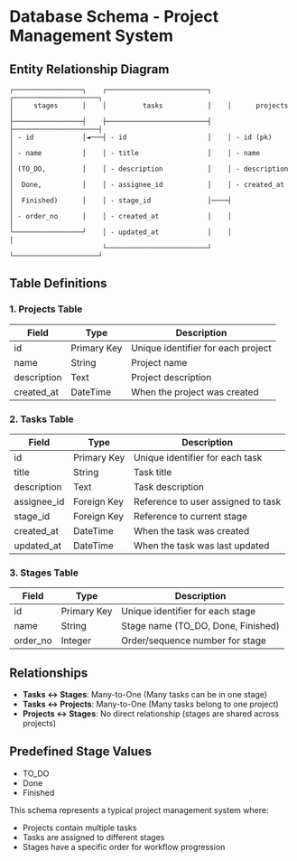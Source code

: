 # Database Schema - Project Management System

## Entity Relationship Diagram

```
┌─────────────────┐    ┌─────────────────────────┐    ┌─────────────────────┐
│     stages      │    │         tasks           │    │      projects       │
├─────────────────┤    ├─────────────────────────┤    ├─────────────────────┤
│ - id            │◄───┤ - id                    │    │ - id (pk)           │
│ - name          │    │ - title                 │    │ - name              │
│ (TO_DO,         │    │ - description           │    │ - description       │
│  Done,          │    │ - assignee_id           │    │ - created_at        │
│  Finished)      │    │ - stage_id              │────┤                     │
│ - order_no      │    │ - created_at            │    │                     │
└─────────────────┘    │ - updated_at            │    │                     │
                       └─────────────────────────┘    └─────────────────────┘
```

## Table Definitions

### 1. Projects Table
| Field | Type | Description |
|-------|------|-------------|
| id | Primary Key | Unique identifier for each project |
| name | String | Project name |
| description | Text | Project description |
| created_at | DateTime | When the project was created |

### 2. Tasks Table
| Field | Type | Description |
|-------|------|-------------|
| id | Primary Key | Unique identifier for each task |
| title | String | Task title |
| description | Text | Task description |
| assignee_id | Foreign Key | Reference to user assigned to task |
| stage_id | Foreign Key | Reference to current stage |
| created_at | DateTime | When the task was created |
| updated_at | DateTime | When the task was last updated |

### 3. Stages Table
| Field | Type | Description |
|-------|------|-------------|
| id | Primary Key | Unique identifier for each stage |
| name | String | Stage name (TO_DO, Done, Finished) |
| order_no | Integer | Order/sequence number for stage |

## Relationships

- **Tasks ↔ Stages**: Many-to-One (Many tasks can be in one stage)
- **Tasks ↔ Projects**: Many-to-One (Many tasks belong to one project)
- **Projects ↔ Stages**: No direct relationship (stages are shared across projects)

## Predefined Stage Values
- TO_DO
- Done  
- Finished

This schema represents a typical project management system where:
- Projects contain multiple tasks
- Tasks are assigned to different stages
- Stages have a specific order for workflow progression
